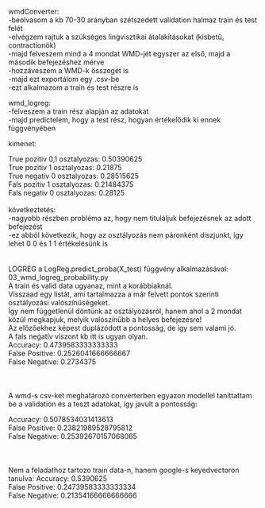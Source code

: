 wmdConverter:<br />
-beolvasom a kb 70-30 arányban szétszedett validation halmaz train és test felét<br />
-elvégzem rajtuk a szükséges lingvisztikai átalakításokat (kisbetű, contractionök)<br />
-majd felveszem mind a 4 mondat WMD-jét egyszer az első, majd a második befejezéshez mérve<br />
-hozzáveszem a WMD-k összegét is<br />
-majd ezt exportálom egy .csv-be<br />
-ezt alkalmazom a train és test részre is<br />

wmd_logreg:<br />
-felveszem a train rész alapján az adatokat<br />
-majd predictelem, hogy a test rész, hogyan értékelődik ki ennek függvényében<br />

kimenet:<br />

True pozitiv 0,1 osztalyozas: 0.50390625<br />
True pozitiv 1 osztalyozas: 0.21875<br />
True negativ 0 osztalyozas: 0.28515625<br />
Fals pozitiv 1 osztalyozas: 0.21484375<br />
Fals negativ 0 osztalyozas: 0.28125<br />
<br />
következtetés:<br />
-nagyobb részben probléma az, hogy nem tituláljuk befejezésnek az adott befejezést<br />
-ez abból következik, hogy az osztályozás nem páronként diszjunkt, így lehet 0 0 és 1 1 értékelésünk is<br />
<br/>
<br/>
LOGREG a LogReg.predict_proba(X_test) függvény alkalmazásával: 03_wmd_logreg_probability.py<br />
A train és valid data ugyanaz, mint a korábbiaknál.<br />
Visszaad egy listát, ami tartalmazza a már felvett pontok szerinti osztályozási valószínűségeket.<br />
Így nem függetlenül döntünk az osztályozásról, hanem ahol a 2 mondat közül megkapjuk, melyik valószínűbb a helyes befejezésre!<br />
Az előzőekhez képest duplázódott a pontosság, de így sem valami jó.<br />
A fals negatív viszont kb itt is ugyan olyan.<br />
Accuracy: 0.4739583333333333<br />
False Positive: 0.2526041666666667<br />
False Negative: 0.2734375<br /><br /><br /><br />
A wmd-s csv-ket meghatározó converterben egyazon modellel taníttattam be a validation és a teszt adatokat, így javult a pontosság:<br />

Accuracy: 0.5078534031413613<br />
False Positive: 0.23821989528795812<br />
False Negative: 0.25392670157068065<br />
<br/><br/><br/>
Nem a feladathoz tartozo train data-n, hanem google-s keyedvectoron tanulva:
Accuracy: 0.5390625<br/>
False Positive: 0.24739583333333334<br/>
False Negative: 0.21354166666666666<br/>
